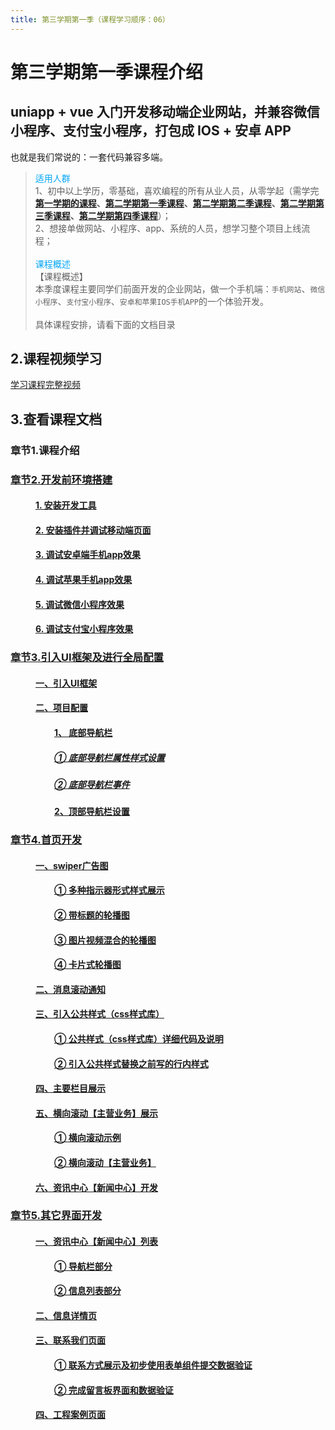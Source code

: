 ```yaml
---
title: 第三学期第一季（课程学习顺序：06） 
---
```


# 第三学期第一季课程介绍
## uniapp + vue 入门开发移动端企业网站，并兼容微信小程序、支付宝小程序，打包成 IOS + 安卓 APP
也就是我们常说的：一套代码兼容多端。

> <span style="color:#00A5F7">适用人群</span> <br/>
> 1、初中以上学历，零基础，喜欢编程的所有从业人员，从零学起（需学完 <b> <a href="https://study.163.com/course/courseMain.htm?courseId=1213374826&share=2&shareId=480000002289674" target="_blank" title="点击查看第一学期的课程">第一学期的课程</a>、<a href="https://study.163.com/course/courseMain.htm?courseId=1213550818&share=2&shareId=480000002289674" target="_blank" title="点击查看第二学期第一季课程">第二学期第一季课程</a>、<a href="https://study.163.com/course/courseMain.htm?courseId=1213781850&share=2&shareId=480000002289674" target="_blank" title="点击查看第二学期第二季课程">第二学期第二季课程</a>、<a href="https://study.163.com/course/courseMain.htm?courseId=1213780858&share=2&shareId=480000002289674" target="_blank" title="点击查看第二学期第三季课程">第二学期第三季课程</a>、<a href="https://study.163.com/course/courseMain.htm?courseId=1213794887&share=2&shareId=480000002289674" target="_blank" title="点击查看第二学期第四季课程">第二学期第四季课程</a></b>）；<br/>
> 2、想接单做网站、小程序、app、系统的人员，想学习整个项目上线流程；<br/>
> <br/>
> <span style="color:#00A5F7">课程概述</span><br/>
> 【课程概述】<br/>
> 本季度课程主要同学们前面开发的企业网站，做一个手机端：`手机网站`、`微信小程序`、`支付宝小程序`、`安卓和苹果IOS手机APP`的一个体验开发。<br/><br/>
> 具体课程安排，请看下面的文档目录

## 2.课程视频学习
[学习课程完整视频](https://study.163.com/provider/480000002289674/index.htm?share=2&shareId=480000002289674 '点击学习课程完整视频')

## 3.查看课程文档
### 章节1.课程介绍 
### <a href="/thirdless/w-a/02开发前环境搭建" target="_blank" title="点击查看课程文档">章节2.开发前环境搭建</a>
####  <a href="/thirdless/w-a/02开发前环境搭建.html#_1-安装开发工具" style="margin-left:40px;">1. 安装开发工具</a>
####  <a href="/thirdless/w-a/02开发前环境搭建.html#_2-安装插件并调试移动端页面" style="margin-left:40px;">2. 安装插件并调试移动端页面</a>
####  <a href="/thirdless/w-a/02开发前环境搭建.html#_3-调试安卓端手机app效果" style="margin-left:40px;">3. 调试安卓端手机app效果</a>
####  <a href="/thirdless/w-a/02开发前环境搭建.html#_4-调试苹果手机app效果" style="margin-left:40px;">4. 调试苹果手机app效果</a>
####  <a href="/thirdless/w-a/02开发前环境搭建.html#_5-调试微信小程序效果" style="margin-left:40px;">5. 调试微信小程序效果</a>
####  <a href="/thirdless/w-a/02开发前环境搭建.html#_6-调试支付宝小程序效果" style="margin-left:40px;">6. 调试支付宝小程序效果</a>
### <a href="/thirdless/w-a/03引入UI框架及进行全局配置" target="_blank" title="点击查看课程文档">章节3.引入UI框架及进行全局配置</a>
####  <a href="/thirdless/w-a/03引入UI框架及进行全局配置.html#一、引入ui框架" style="margin-left:40px;">一、引入UI框架</a>
####  <a href="/thirdless/w-a/03引入UI框架及进行全局配置.html#二、项目配置" style="margin-left:40px;">二、项目配置</a>
####  <a href="/thirdless/w-a/03引入UI框架及进行全局配置.html#_1、-底部导航栏" style="margin-left:70px;">1、 底部导航栏</a>
#####  <a href="/thirdless/w-a/03引入UI框架及进行全局配置.html#_1-底部导航栏属性样式设置" style="margin-left:70px;">① 底部导航栏属性样式设置</a>
#####  <a href="/thirdless/w-a/03引入UI框架及进行全局配置.html#_2-底部导航栏事件" style="margin-left:70px;">② 底部导航栏事件</a>
####  <a href="/thirdless/w-a/03引入UI框架及进行全局配置.html#_2、顶部导航栏设置" style="margin-left:70px;">2、顶部导航栏设置</a>
### <a href="/thirdless/w-a/04首页开发" target="_blank" title="点击查看课程文档">章节4.首页开发</a>
####  <a href="/thirdless/w-a/04首页开发.html#一、swiper广告图" style="margin-left:40px;">一、swiper广告图</a>
####  <a href="/thirdless/w-a/04首页开发.html#_1-多种指示器形式样式展示" style="margin-left:70px;">① 多种指示器形式样式展示</a>
####  <a href="/thirdless/w-a/04首页开发.html#_2-带标题的轮播图" style="margin-left:70px;">② 带标题的轮播图</a>
####  <a href="/thirdless/w-a/04首页开发.html#_3-图片视频混合的轮播图" style="margin-left:70px;">③ 图片视频混合的轮播图</a>
####  <a href="/thirdless/w-a/04首页开发.html#_4-卡片式轮播图" style="margin-left:70px;">④ 卡片式轮播图</a>
####  <a href="/thirdless/w-a/04首页开发.html#二、消息滚动通知" style="margin-left:40px;">二、消息滚动通知</a>
####  <a href="/thirdless/w-a/04首页开发.html#三、引入公共样式-css样式库" style="margin-left:40px;">三、引入公共样式（css样式库）</a>
####  <a href="/thirdless/w-a/04首页开发.html#_1-公共样式-css样式库-详细代码及说明" style="margin-left:70px;">① 公共样式（css样式库）详细代码及说明</a>
####  <a href="/thirdless/w-a/04首页开发.html#_2-引入公共样式替换之前写的行内样式" style="margin-left:70px;">② 引入公共样式替换之前写的行内样式</a>
####  <a href="/thirdless/w-a/04首页开发.html#四、主要栏目展示" style="margin-left:40px;">四、主要栏目展示</a>
####  <a href="/thirdless/w-a/04首页开发.html#五、横向滚动【主营业务】展示" style="margin-left:40px;">五、横向滚动【主营业务】展示</a>
####  <a href="/thirdless/w-a/04首页开发.html#_1-横向滚动示例" style="margin-left:70px;">① 横向滚动示例</a>
####  <a href="/thirdless/w-a/04首页开发.html#_2-横向滚动【主营业务】" style="margin-left:70px;">② 横向滚动【主营业务】</a>
####  <a href="/thirdless/w-a/04首页开发.html#六、资讯中心【新闻中心】开发" style="margin-left:40px;">六、资讯中心【新闻中心】开发</a>
### <a href="/thirdless/w-a/05其它界面开发" target="_blank" title="点击查看课程文档">章节5.其它界面开发</a>
####  <a href="/thirdless/w-a/05其它界面开发.html#一、资讯中心【新闻中心】列表" style="margin-left:40px;">一、资讯中心【新闻中心】列表</a>
####  <a href="/thirdless/w-a/05其它界面开发.html#_1-导航栏部分" style="margin-left:70px;">① 导航栏部分</a>
####  <a href="/thirdless/w-a/05其它界面开发.html#_2-信息列表部分" style="margin-left:70px;">② 信息列表部分</a>
####  <a href="/thirdless/w-a/05其它界面开发.html#二、信息详情页" style="margin-left:40px;">二、信息详情页</a>
####  <a href="/thirdless/w-a/05其它界面开发.html#三、联系我们页面" style="margin-left:40px;">三、联系我们页面</a>
####  <a href="/thirdless/w-a/05其它界面开发.html#_1-联系方式展示及初步使用表单组件提交数据验证" style="margin-left:70px;">① 联系方式展示及初步使用表单组件提交数据验证</a>
####  <a href="/thirdless/w-a/05其它界面开发.html#_2-完成留言板界面和数据验证" style="margin-left:70px;">② 完成留言板界面和数据验证</a>
####  <a href="/thirdless/w-a/05其它界面开发.html#四、工程案例页面" style="margin-left:40px;">四、工程案例页面</a>